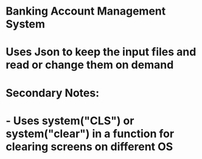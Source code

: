 # Banking Account Management System
# Uses Json to keep the input files and read or change them on demand
# Secondary Notes:
# - Uses system("CLS") or system("clear") in a function for clearing screens on different OS
